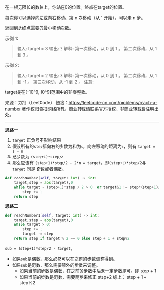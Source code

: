 在一根无限长的数轴上，你站在0的位置。终点在target的位置。

每次你可以选择向左或向右移动。第 n 次移动（从 1 开始），可以走 n 步。

返回到达终点需要的最小移动次数。

示例 1:

>输入: target = 3
输出: 2
解释:
第一次移动，从 0 到 1 。
第二次移动，从 1 到 3 。

示例 2:

>输入: target = 2
输出: 3
解释:
第一次移动，从 0 到 1 。
第二次移动，从 1 到 -1 。
第三次移动，从 -1 到 2 。
注意:

target是在[-10^9, 10^9]范围中的非零整数。

来源：力扣（LeetCode）
链接：https://leetcode-cn.com/problems/reach-a-number
著作权归领扣网络所有。商业转载请联系官方授权，非商业转载请注明出处。

---

**思路一**：
1. `target` 正负号不影响结果
2. 假设所有的`step`都向右的步数为和为`s`，向左移动的距离为`n`，则有 `target = s - n`
3. 总步数为 `(step+1)*step/2`
4. 那么应该有 `(step+1)*step/2 - 2*n = target`，即`(step+1)*step/2`与`target` 同是 奇数或者偶数。

```python
def reachNumber(self, target: int) -> int:
    target,step = abs(target),0
    while target - (step+1)*step / 2 > 0  or target&1 != step*(step+1)//2&1:
        step += 1
    return step
```

**思路二**
```python
def reachNumber1(self, target: int) -> int:
    target,step = abs(target),0
    while target > 0:
        step += 1
        target -= step
    return step if target % 2 == 0 else step + 1 + step%2
```

`sub = (step+1)*step/2 - target`，
- 如果`sub`是偶数，那么必然可以在之前的步数调整得到。
- 如果`sub`是奇数，那么需要额外的步数来调整。
    - 如果当前的步数是偶数，在之前的步数中后退一定步数即可。即 step + 1
    - 如果当前的步数是奇数，需要两步来修正 step+2
    综上： step + 1 + step%2